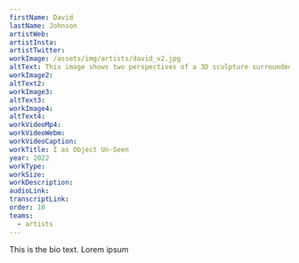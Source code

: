 ```yaml
---
firstName: David
lastName: Johnson
artistWeb:
artistInsta:
artistTwitter:
workImage: /assets/img/artists/david_v2.jpg
altText: This image shows two perspectives of a 3D sculpture surrounded by a steel frame. The sculpture has three separate sculptures. The rightmost image shows a sculpture of David using his cane as he passes a chair with a red hat positioned on its corner. The leftmost image shows a sculpture of David sitting on a chair with the red hat on his head. The final sculptural scene (not pictured) shows a mirroring of the first sculpture of David using his cane and now passed the chair with the red hat positioned on its corner. In the background of the image are students and persons congregating in the social gallery area.
workImage2:
altText2:
workImage3:
altText3:
workImage4:
altText4:
workVideoMp4:
workVideoWebm:
workVideoCaption:
workTitle: I as Object Un-Seen
year: 2022
workType:
workSize:
workDescription:
audioLink:
transcriptLink:
order: 10
teams:
  - artists
---
```


This is the bio text.
Lorem ipsum
